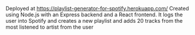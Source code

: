 Deployed at https://playlist-generator-for-spotify.herokuapp.com/
Created using Node.js with an Express backend and a React frontend.
It logs the user into Spotify and creates a new playlist and adds 20 tracks from the most listened to artist from the user
